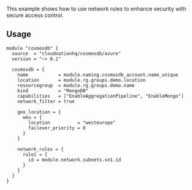 This example shows how to use network rules to enhance security with secure access control.

## Usage

```hcl
module "cosmosdb" {
  source  = "cloudnationhq/cosmosdb/azure"
  version = "~> 0.1"

  cosmosdb = {
    name           = module.naming.cosmosdb_account.name_unique
    location       = module.rg.groups.demo.location
    resourcegroup  = module.rg.groups.demo.name
    kind           = "MongoDB"
    capabilities   = ["EnableAggregationPipeline", "EnableMongo"]
    network_filter = true

    geo_location = {
      weu = {
        location          = "westeurope"
        failover_priority = 0
      }
    }

    network_rules = {
      rule1 = {
        id = module.network.subnets.sn1.id
      }
    }
  }
}
```
